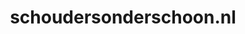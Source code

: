 ---
layout: post
title:  "schoudersonderschoon.nl"
internal_url:  "/dutchgov/schoudersonderschoon.nl.html"
categories: dutchgov
---